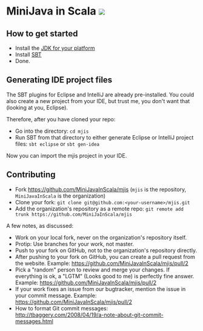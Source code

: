 MiniJava in Scala [<img src="https://api.travis-ci.org/MiniJavaInScala/mjis.png"/>](https://travis-ci.org/MiniJavaInScala/mjis)
=================

How to get started
------------------

 - Install the [JDK for your platform](   http://www.oracle.com/technetwork/java/javase/downloads/jdk8-downloads-2133151.html)
 - Install [SBT](http://www.scala-sbt.org/0.13/tutorial/Manual-Installation.html)
 - Done.

Generating IDE project files
----------------------------

The SBT plugins for Eclipse and IntelliJ are already pre-installed.
You could also create a new project from your IDE, but trust me, you don't want that (looking at you, Eclipse).

Therefore, after you have cloned your repo:
 - Go into the directory: `cd mjis`
 - Run SBT from that directory to either generate Eclipse or IntelliJ project files:
   `sbt eclipse` or `sbt gen-idea`

Now you can import the mjis project in your IDE.

Contributing
------------

 - Fork https://github.com/MiniJavaInScala/mjis
   (`mjis` is the repository, `MiniJavaInScala` is the organization)
 - Clone your fork: `git clone git@github.com:<your-username>/mjis.git`
 - Add the organization's repository as a remote repo:
   `git remote add trunk https://github.com/MiniJaInScala/mjis`

A few notes, as discussed:

 - Work on your local fork, never on the organization's repository itself.
 - Protip: Use branches for your work, not master.
 - Push to your fork on GitHub, not to the organization's repository directly.
 - After pushing to your fork on GitHub, you can create a pull request from the website.
   Example: https://github.com/MiniJavaInScala/mjis/pull/2
 - Pick a "random" person to review and merge your changes.
   If everything is ok, a "LGTM" (Looks good to me) is perfectly fine answer.
   Example: https://github.com/MiniJavaInScala/mjis/pull/2
 - If your work fixes an issue from our bugtracker, mention the issue in your commit message.
   Example: https://github.com/MiniJavaInScala/mjis/pull/2
 - How to format Git commit messages: http://tbaggery.com/2008/04/19/a-note-about-git-commit-messages.html
